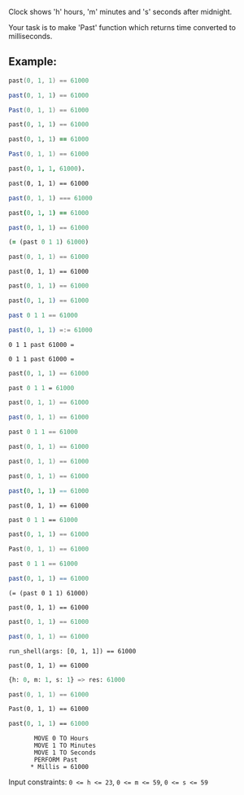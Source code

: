 Clock shows 'h' hours, 'm' minutes and 's' seconds after midnight.

Your task is to make 'Past' function which returns time converted to milliseconds.

## Example:

```c
past(0, 1, 1) == 61000
```
```javascript
past(0, 1, 1) == 61000
```
```csharp
Past(0, 1, 1) == 61000
```
```python
past(0, 1, 1) == 61000
```
```ruby
past(0, 1, 1) == 61000
```
```java
Past(0, 1, 1) == 61000
```
```prolog
past(0, 1, 1, 61000).
```
```cfml
past(0, 1, 1) == 61000
```
```typescript
past(0, 1, 1) === 61000
```
```coffeescript
past(0, 1, 1) == 61000
```
```julia
past(0, 1, 1) == 61000
```
```clojure
(= (past 0 1 1) 61000)
```
```cpp
past(0, 1, 1) == 61000
```
```crystal
past(0, 1, 1) == 61000
```
```dart
past(0, 1, 1) == 61000
```
```elixir
past(0, 1, 1) == 61000
```
```elm
past 0 1 1 == 61000
```
```erlang
past(0, 1, 1) =:= 61000
```
```factor
0 1 1 past 61000 =
```
```forth
0 1 1 past 61000 =
```
```fortran
past(0, 1, 1) == 61000
```
```fsharp
past 0 1 1 = 61000
```
```go
past(0, 1, 1) == 61000
```
```groovy
past(0, 1, 1) == 61000
```
```haskell
past 0 1 1 == 61000
```
```kotlin
past(0, 1, 1) == 61000
```
```lua
past(0, 1, 1) == 61000
```
```nasm
past(0, 1, 1) == 61000
```
```nim
past(0, 1, 1) == 61000
```
```objc
past(0, 1, 1) == 61000
```
```ocaml
past 0 1 1 == 61000
```
```php
past(0, 1, 1) == 61000
```
```powershell
Past(0, 1, 1) == 61000
```
```purescript
past 0 1 1 == 61000
```
```r
past(0, 1, 1) == 61000
```
```racket
(= (past 0 1 1) 61000)
```
```reason
past(0, 1, 1) == 61000
```
```rust
past(0, 1, 1) == 61000
```
```scala
past(0, 1, 1) == 61000
```
```shell
run_shell(args: [0, 1, 1]) == 61000
```
```solidity
past(0, 1, 1) == 61000
```
```sql
{h: 0, m: 1, s: 1} => res: 61000
```
```swift
past(0, 1, 1) == 61000
```
```vb
Past(0, 1, 1) == 61000
```
```haxe
past(0, 1, 1) == 61000
```
```cobol
       MOVE 0 TO Hours
       MOVE 1 TO Minutes
       MOVE 1 TO Seconds
       PERFORM Past
      * Millis = 61000
```

Input constraints: `0 <= h <= 23`, `0 <= m <= 59`, `0 <= s <= 59`